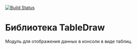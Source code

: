 [![Build Status](https://travis-ci.com/AlexOdlin/TableDraw.svg?branch=master)](https://travis-ci.com/AlexOdlin/TableDraw)
# Библиотека TableDraw
Модуль для отображения данных в консоли в виде таблиц.
